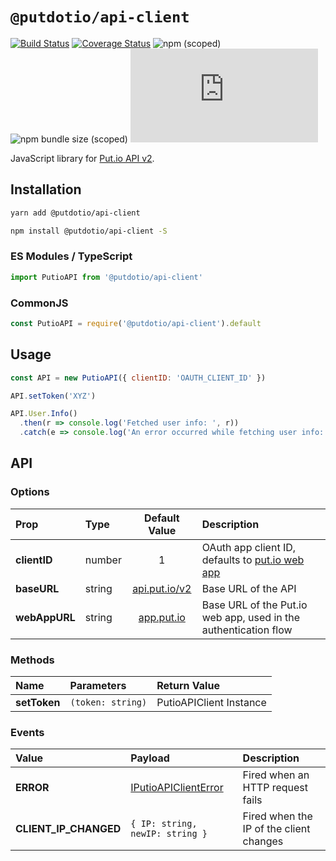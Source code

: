 # `@putdotio/api-client`

[![Build Status](https://travis-ci.org/putdotio/putio.js.svg?branch=master)](https://travis-ci.org/putdotio/putio.js)
[![Coverage Status](https://coveralls.io/repos/github/putdotio/putio.js/badge.svg?branch=master)](https://coveralls.io/github/putdotio/putio.js?branch=master)
![npm (scoped)](https://img.shields.io/npm/v/@putdotio/api-client)
![npm bundle size (scoped)](https://img.shields.io/bundlephobia/minzip/@putdotio/api-client)
![GitHub](https://img.shields.io/github/license/putdotio/putio.js)

JavaScript library for [Put.io API v2](https://api.put.io/v2).

## Installation

```bash
yarn add @putdotio/api-client
```

```bash
npm install @putdotio/api-client -S
```

### ES Modules / TypeScript

```js
import PutioAPI from '@putdotio/api-client'
```

### CommonJS

```js
const PutioAPI = require('@putdotio/api-client').default
```

## Usage

```js
const API = new PutioAPI({ clientID: 'OAUTH_CLIENT_ID' })

API.setToken('XYZ')

API.User.Info()
  .then(r => console.log('Fetched user info: ', r))
  .catch(e => console.log('An error occurred while fetching user info: ', e))
```

## API

### Options

| Prop          | Type   |             Default Value              | Description                                                     |
| :------------ | :----- | :------------------------------------: | :-------------------------------------------------------------- |
| **clientID**  | number |                   1                    | OAuth app client ID, defaults to [put.io web app](app.put.io)   |
| **baseURL**   | string | [api.put.io/v2](https://api.put.io/v2) | Base URL of the API                                             |
| **webAppURL** | string |      [app.put.io](https://put.io)      | Base URL of the Put.io web app, used in the authentication flow |

### Methods

| Name         | Parameters        | Return Value            |
| :----------- | :---------------- | :---------------------- |
| **setToken** | `(token: string)` | PutioAPIClient Instance |

### Events

| Value                 | Payload                                                                                       | Description                             |
| :-------------------- | :-------------------------------------------------------------------------------------------- | :-------------------------------------- |
| **ERROR**             | [IPutioAPIClientError](https://github.com/putdotio/putio.js/blob/master/src/types.ts#L23-L27) | Fired when an HTTP request fails        |
| **CLIENT_IP_CHANGED** | `{ IP: string, newIP: string }`                                                               | Fired when the IP of the client changes |
